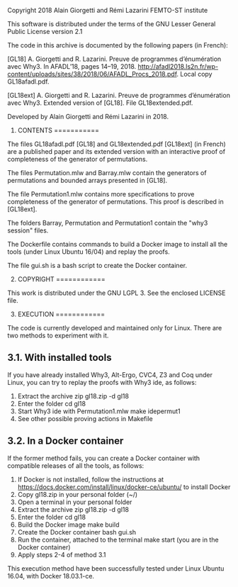 Copyright 2018 Alain Giorgetti and Rémi Lazarini
FEMTO-ST institute

This software is distributed under the terms of the GNU Lesser
General Public License version 2.1

The code in this archive is documented by the following papers (in French):

[GL18]    A. Giorgetti and R. Lazarini. Preuve de programmes d’énumération avec Why3.
          In AFADL’18, pages 14–19, 2018.
          http://afadl2018.ls2n.fr/wp-content/uploads/sites/38/2018/06/AFADL_Procs_2018.pdf.
          Local copy GL18afadl.pdf.

[GL18ext] A. Giorgetti and R. Lazarini. Preuve de programmes d’énumération avec Why3.
          Extended version of [GL18]. File GL18extended.pdf.

Developed by Alain Giorgetti and Rémi Lazarini in 2018.

1. CONTENTS
===========

The files GL18afadl.pdf [GL18] and GL18extended.pdf [GL18ext] (in French) are a 
published paper and its extended version with an interactive proof of completeness 
of the generator of permutations.

The files Permutation.mlw and Barray.mlw contain the generators of permutations
and bounded arrays presented in [GL18].

The file Permutation1.mlw contains more specifications to prove completeness of the generator
of permutations. This proof is described in [GL18ext].

The folders Barray, Permutation and Permutation1 contain the "why3 session" files.

The Dockerfile contains commands to build a Docker image to install all the tools (under 
Linux Ubuntu 16/04) and replay the proofs.

The file gui.sh is a bash script to create the Docker container.

2. COPYRIGHT
============

This work is distributed under the GNU LGPL 3. See the enclosed LICENSE file.

3. EXECUTION
============

The code is currently developed and maintained only for Linux. There are two methods to
experiment with it.

3.1. With installed tools
-------------------------

If you have already installed Why3, Alt-Ergo, CVC4, Z3 and Coq under Linux, you can try to replay
the proofs with Why3 ide, as follows:

1. Extract the archive
    zip gl18.zip -d gl18
2. Enter the folder
    cd gl18
3. Start Why3 ide with Permutation1.mlw
    make idepermut1
4. See other possible proving actions in Makefile

3.2. In a Docker container
--------------------------

If the former method fails, you can create a Docker container with compatible releases of all the
tools, as follows:

1. If Docker is not installed, follow the instructions at
    https://docs.docker.com/install/linux/docker-ce/ubuntu/
   to install Docker
2. Copy gl18.zip in your personal folder (~/)
3. Open a terminal in your personal folder
4. Extract the archive
    zip gl18.zip -d gl18
5. Enter the folder
    cd gl18
6. Build the Docker image
    make build
7. Create the Docker container
    bash gui.sh
8. Run the container, attached to the terminal
    make start (you are in the Docker container)
9. Apply steps 2-4 of method 3.1

This execution method have been successfully tested under Linux Ubuntu 16.04, with Docker 18.03.1-ce.
